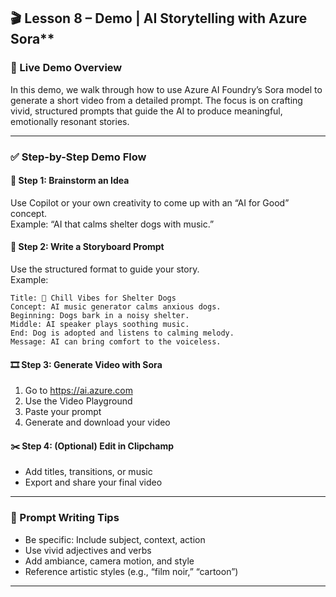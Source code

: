 ## 🎬 Lesson 8 – Demo | AI Storytelling with Azure Sora** <!-- {docsify-ignore-all} -->

### 🎥 Live Demo Overview  
In this demo, we walk through how to use Azure AI Foundry’s Sora model to generate a short video from a detailed prompt. The focus is on crafting vivid, structured prompts that guide the AI to produce meaningful, emotionally resonant stories.

---

### ✅ Step-by-Step Demo Flow  

#### 🧠 Step 1: Brainstorm an Idea  
Use Copilot or your own creativity to come up with an “AI for Good” concept.  
Example: “AI that calms shelter dogs with music.”

#### 📝 Step 2: Write a Storyboard Prompt  
Use the structured format to guide your story.  
Example:  
```
Title: 🐶 Chill Vibes for Shelter Dogs  
Concept: AI music generator calms anxious dogs.  
Beginning: Dogs bark in a noisy shelter.  
Middle: AI speaker plays soothing music.  
End: Dog is adopted and listens to calming melody.  
Message: AI can bring comfort to the voiceless.
```

#### 🎞️ Step 3: Generate Video with Sora  
1. Go to https://ai.azure.com  
2. Use the Video Playground  
3. Paste your prompt  
4. Generate and download your video  

#### ✂️ Step 4: (Optional) Edit in Clipchamp  
- Add titles, transitions, or music  
- Export and share your final video  

---

### 🧠 Prompt Writing Tips  
- Be specific: Include subject, context, action  
- Use vivid adjectives and verbs  
- Add ambiance, camera motion, and style  
- Reference artistic styles (e.g., “film noir,” “cartoon”)  

---